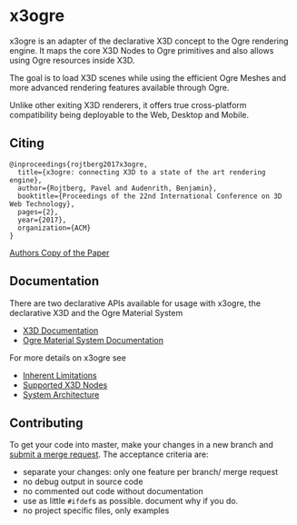x3ogre
======

x3ogre is an adapter of the declarative X3D concept to the Ogre rendering engine.
It maps the core X3D Nodes to Ogre primitives and also allows using Ogre resources inside X3D.

The goal is to load X3D scenes while using the efficient Ogre Meshes and more advanced rendering features available through Ogre.

Unlike other exiting X3D renderers, it offers true cross-platform compatibility being deployable to the Web, Desktop and Mobile.

Citing
------
```
@inproceedings{rojtberg2017x3ogre,
  title={x3ogre: connecting X3D to a state of the art rendering engine},
  author={Rojtberg, Pavel and Audenrith, Benjamin},
  booktitle={Proceedings of the 22nd International Conference on 3D Web Technology},
  pages={2},
  year={2017},
  organization={ACM}
}
```
[Authors Copy of the Paper](docs/x3ogre-author.pdf)

Documentation
-------------
There are two declarative APIs available for usage with x3ogre, the declarative X3D and the Ogre Material System
* [X3D Documentation](http://www.web3d.org/files/specifications/19775-1/V3.3/index.html)
* [Ogre Material System Documentation](https://ogrecave.github.io/ogre/api/1.10/Material-Scripts.html)

For more details on x3ogre see
* [Inherent Limitations](docs/limitations.md)
* [Supported X3D Nodes](docs/x3d-nodes.md)
* [System Architecture](docs/system-architecture.md)

Contributing
-----------------
To get your code into master, make your changes in a new branch and [submit a merge request](../pulls).
The acceptance criteria are:

* separate your changes: only one feature per branch/ merge request
* no debug output in source code
* no commented out code without documentation
* use as little `#ifdef`s as possible. document why if you do.
* no project specific files, only examples
